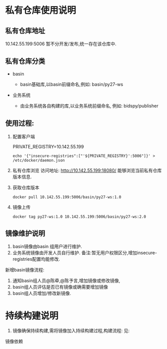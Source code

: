# 私有仓库使用说明


## 私有仓库地址
10.142.55.199:5006
暂不分开发/发布,统一存在该仓库中.

## 私有仓库分类
+ basin
    + basin基础库,以basin前缀命名,例如:
basin/py27-ws


    
+ 业务系统
    + 由业务系统各自构建的库,以业务系统前缀命名, 例如:
bidspy/publisher




## 使用过程:
1. 配置客户端

    PRIVATE_REGISTRY=10.142.55.199
    ```
    echo '{"insecure-registries":["'${PRIVATE_REGISTRY}':5006"]}' > /etc/docker/daemon.json
    ```

2. 私有仓库浏览
访问地址: http://10.142.55.199:18080/
能够浏览当前私有仓库版本信息.

3. 获取仓库版本

    ~~~
    docker pull 10.142.55.199:5006/basin/py27-ws:1.0
    ~~~

4. 镜像上传

    ~~~
    docker tag py27-ws:1.0 10.142.55.199:5006/basin/py27-ws:2.0
    ~~~
    
## 镜像维护说明
1. basin镜像由basin 组用户进行维护.
2. 业务系统镜像由开发人员自行维护.
备注:暂无用户权限区分,增加insecure-registries配置均能修改.


新增basin镜像流程:
1. 通知basin组人员@陈牵,@陈予言,增加镜像或修改镜像,
2. basin组人员评估是否已有镜像或确需要增加镜像
3. basin组人员增加/修改新镜像.


# 持续构建说明

1. 镜像确保持续构建,需将镜像加入持续构建过程,构建流程:
见:  [](/持续交付说明)





镜像依赖
